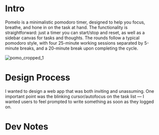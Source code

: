 # Intro
Pomelo is a minimalistic pomodoro timer, designed to help you focus, breathe, and hone in on the task at hand. The functionality is straightforward: just a timer you can start/stop and reset, as well as a sidebar canvas for tasks and thoughts. The rounds follow a typical pomodoro style, with four 25-minute working sessions separated by 5-minute breaks, and a 20-minute break upon completing the cycle.

![pomo_cropped_1](https://user-images.githubusercontent.com/84145162/130968600-ab16e85d-9ae3-4515-bc9a-30624b8ec3e1.jpg)

# Design Process
I wanted to design a web app that was both inviting and unassuming. One important point was the blinking cursor/autofocus on the task list &mdash; I wanted users to feel prompted to write something as soon as they logged on.
# Dev Notes

